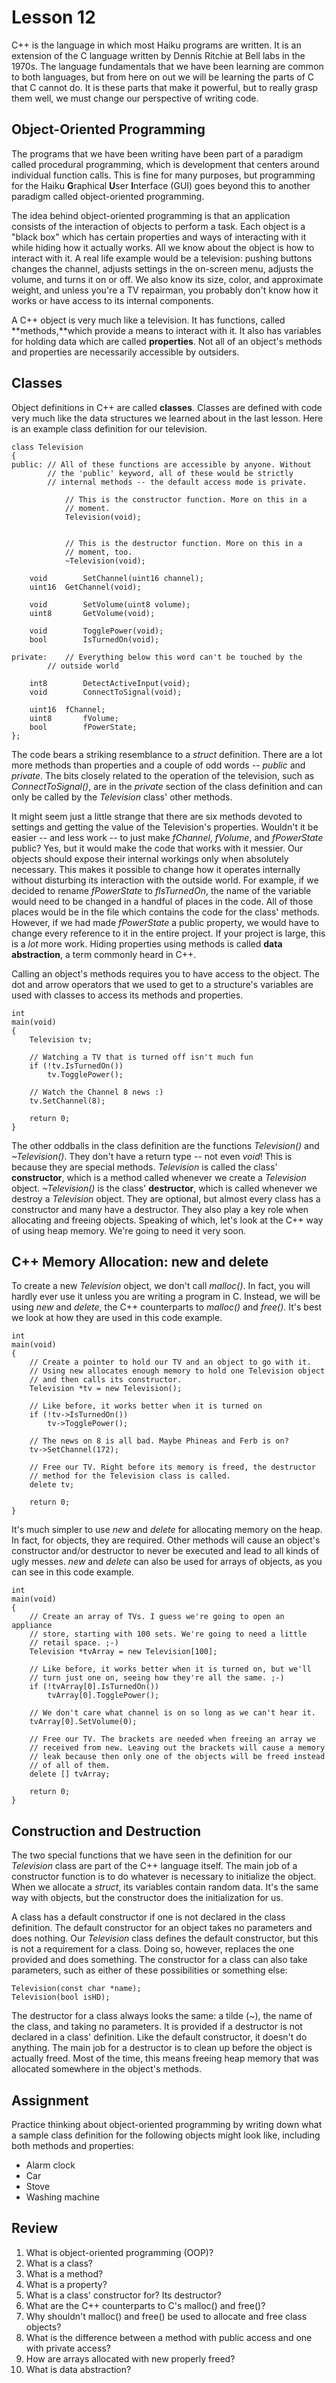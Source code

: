 # Lesson 12

C++ is the language in which most Haiku programs are written. It is an extension of the C language written by Dennis Ritchie at Bell labs in the 1970s. The language fundamentals that we have been learning are common to both languages, but from here on out we will be learning the parts of C that C cannot do. It is these parts that make it powerful, but to really grasp them well, we must change our perspective of writing code.

## Object-Oriented Programming

The programs that we have been writing have been part of a paradigm called procedural programming, which is development that centers around individual function calls. This is fine for many purposes, but programming for the Haiku **G**raphical **U**ser **I**nterface (GUI) goes beyond this to another paradigm called object-oriented programming.

The idea behind object-oriented programming is that an application consists of the interaction of objects to perform a task. Each object is a \"black box\" which has certain properties and ways of interacting with it while hiding how it actually works. All we know about the object is how to interact with it. A real life example would be a television: pushing buttons changes the channel, adjusts settings in the on-screen menu, adjusts the volume, and turns it on or off. We also know its size, color, and approximate weight, and unless you're a TV repairman, you probably don't know how it works or have access to its internal components.

A C++ object is very much like a television. It has functions, called **methods,**which provide a means to interact with it. It also has variables for holding data which are called **properties**. Not all of an object's methods and properties are necessarily accessible by outsiders.

## Classes

Object definitions in C++ are called **classes**. Classes are defined with code very much like the data structures we learned about in the last lesson. Here is an example class definition for our television.

``` {.c++}
class Television
{
public: // All of these functions are accessible by anyone. Without
        // the 'public' keyword, all of these would be strictly
        // internal methods -- the default access mode is private.

            // This is the constructor function. More on this in a
            // moment.
            Television(void);


            // This is the destructor function. More on this in a
            // moment, too.
            ~Television(void);

    void        SetChannel(uint16 channel);
    uint16  GetChannel(void);

    void        SetVolume(uint8 volume);
    uint8       GetVolume(void);

    void        TogglePower(void);
    bool        IsTurnedOn(void);

private:    // Everything below this word can't be touched by the
        // outside world

    int8        DetectActiveInput(void);
    void        ConnectToSignal(void);

    uint16  fChannel;
    uint8       fVolume;
    bool        fPowerState;
};

```

The code bears a striking resemblance to a *struct* definition. There are a lot more methods than properties and a couple of odd words -- *public* and *private*. The bits closely related to the operation of the television, such as *ConnectToSignal()*, are in the *private* section of the class definition and can only be called by the *Television* class\' other methods.

It might seem just a little strange that there are six methods devoted to settings and getting the value of the Television's properties. Wouldn't it be easier -- and less work -- to just make *fChannel*, *fVolume*, and *fPowerState* public? Yes, but it would make the code that works with it messier. Our objects should expose their internal workings only when absolutely necessary. This makes it possible to change how it operates internally without disturbing its interaction with the outside world. For example, if we decided to rename *fPowerState* to *fIsTurnedOn*, the name of the variable would need to be changed in a handful of places in the code. All of those places would be in the file which contains the code for the class\' methods. However, if we had made *fPowerState* a public property, we would have to change every reference to it in the entire project. If your project is large, this is a *lot* more work. Hiding properties using methods is called **data abstraction**, a term commonly heard in C++.

Calling an object's methods requires you to have access to the object. The dot and arrow operators that we used to get to a structure's variables are used with classes to access its methods and properties.

``` {.c++}
int
main(void)
{
    Television tv;

    // Watching a TV that is turned off isn't much fun
    if (!tv.IsTurnedOn())
        tv.TogglePower();

    // Watch the Channel 8 news :)
    tv.SetChannel(8);

    return 0;
}

```

The other oddballs in the class definition are the functions *Television()* and *\~Television()*. They don't have a return type -- not even *void*! This is because they are special methods. *Television* is called the class\' **constructor**, which is a method called whenever we create a *Television* object. *\~Television()* is the class\' **destructor**, which is called whenever we destroy a *Television* object. They are optional, but almost every class has a constructor and many have a destructor. They also play a key role when allocating and freeing objects. Speaking of which, let's look at the C++ way of using heap memory. We're going to need it very soon.

## C++ Memory Allocation: new and delete

To create a new *Television* object, we don't call *malloc()*. In fact, you will hardly ever use it unless you are writing a program in C. Instead, we will be using *new* and *delete*, the C++ counterparts to *malloc()* and *free()*. It's best we look at how they are used in this code example.

``` {.c++}
int
main(void)
{
    // Create a pointer to hold our TV and an object to go with it.
    // Using new allocates enough memory to hold one Television object
    // and then calls its constructor.
    Television *tv = new Television();

    // Like before, it works better when it is turned on
    if (!tv->IsTurnedOn())
        tv->TogglePower();

    // The news on 8 is all bad. Maybe Phineas and Ferb is on?
    tv->SetChannel(172);

    // Free our TV. Right before its memory is freed, the destructor
    // method for the Television class is called.
    delete tv;

    return 0;
}

```

It's much simpler to use *new* and *delete* for allocating memory on the heap. In fact, for objects, they are required. Other methods will cause an object's constructor and/or destructor to never be executed and lead to all kinds of ugly messes. *new* and *delete* can also be used for arrays of objects, as you can see in this code example.

``` {.c++}
int
main(void)
{
    // Create an array of TVs. I guess we're going to open an appliance
    // store, starting with 100 sets. We're going to need a little
    // retail space. ;-)
    Television *tvArray = new Television[100];

    // Like before, it works better when it is turned on, but we'll
    // turn just one on, seeing how they're all the same. ;-)
    if (!tvArray[0].IsTurnedOn())
        tvArray[0].TogglePower();

    // We don't care what channel is on so long as we can't hear it.
    tvArray[0].SetVolume(0);

    // Free our TV. The brackets are needed when freeing an array we
    // received from new. Leaving out the brackets will cause a memory
    // leak because then only one of the objects will be freed instead
    // of all of them.
    delete [] tvArray;

    return 0;
}

```

## Construction and Destruction

The two special functions that we have seen in the definition for our *Television* class are part of the C++ language itself. The main job of a constructor function is to do whatever is necessary to initialize the object. When we allocate a *struct*, its variables contain random data. It's the same way with objects, but the constructor does the initialization for us.

A class has a default constructor if one is not declared in the class definition. The default constructor for an object takes no parameters and does nothing. Our *Television* class defines the default constructor, but this is not a requirement for a class. Doing so, however, replaces the one provided and does something. The constructor for a class can also take parameters, such as either of these possibilities or something else:

``` {.c++}
Television(const char *name);
Television(bool isHD);
```

The destructor for a class always looks the same: a tilde (\~), the name of the class, and taking no parameters. It is provided if a destructor is not declared in a class\' definition. Like the default constructor, it doesn't do anything. The main job for a destructor is to clean up before the object is actually freed. Most of the time, this means freeing heap memory that was allocated somewhere in the object's methods.

## Assignment

Practice thinking about object-oriented programming by writing down what a sample class definition for the following objects might look like, including both methods and properties:

-   Alarm clock
-   Car
-   Stove
-   Washing machine

## Review

1.  What is object-oriented programming (OOP)?
2.  What is a class?
3.  What is a method?
4.  What is a property?
5.  What is a class' constructor for? Its destructor?
6.  What are the C++ counterparts to C's malloc() and free()?
7.  Why shouldn't malloc() and free() be used to allocate and free class objects?
8.  What is the difference between a method with public access and one with private access?
9.  How are arrays allocated with new properly freed?
10. What is data abstraction?
